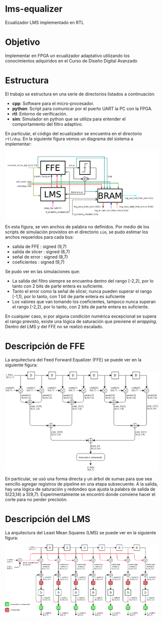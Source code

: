 # lms-equalizer
Ecualizador LMS implementado en RTL

# Objetivo

Implementar en FPGA un ecualizador adaptativo utilizando los conocimientos adquiridos en el Curso de Diseño Digital Avanzado

# Estructura 

El trabajo se estructura en una serie de directorios listados a continuación:

* **cpp**: Software para el micro-procesador.
* **python**: Script para comunicar por el puerto UART la PC con la FPGA.
* **rtl**: Entorno de verificación.
* **sim**: Simulador en python que se utiliza para entender el comportamiento del filtro adaptivo.

En particular, el código del ecualizador se encuentra en el directorio `rtl/dsp`.
En la siguiente figura vemos un diagrama del sistema a implementar:

![dsp]

En esta figura, se ven anchos de palabra no definidos. Por medio de los scripts de simulación provistos en el directorio `sim`, se pudo estimar los anchos requeridos para cada bus:

* salida de FFE    : signed (9,7)
* salida de slicer : signed (8,7)
* señal de error   : signed (8,7)
* coeficientes     : signed (9,7) 

Se pudo ver en las simulaciones que:
* La salida del filtro siempre se encuentra dentro del rango [-2,2), por lo tanto con 2 bits de parte entera es suficiente.
* Tanto el error como la señal de slicer, nunca pueden superar el rango [-1,1), por lo tanto, con 1 bit de parte entera es suficiente
* Los valores que van tomando los coeficientes, tampoco nunca superan  el rango [-2,2), por lo tanto, con 2 bits de parte entera es suficiente.

En cualquier caso, si por alguna condición numérica excepcional se supera el rango previsto, existe una lógica de saturación que previene el *wrapping*. Dentro del LMS y del FFE no se realizó escalado.

# Descripción de FFE

La arquitectura del Feed Forward Equalizer (FFE) se puede ver en la siguiente figura:

![ffe]

En particular, se usó una forma directa y un árbol de sumas para que sea sencillo agregar registros de pipeline en una etapa subsecuente. A la salida, hay una lógica de saturación y redondeo que ajusta la palabra de salida de S(23,14) a S(9,7). Experimentalmente se encontró donde conviene hacer el corte para no perder precisión.

# Descripción del LMS

La arquitectura del Least Mean Squares (LMS) se puede ver en la siguiente figura:

![lms]

[dsp]: img/dsp.png
[ffe]: img/FFE.png
[lms]: img/lms.png

